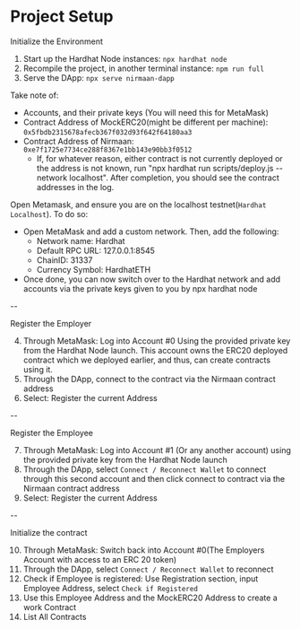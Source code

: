 # Project Setup

Initialize the Environment

1. Start up the Hardhat Node instances: ```npx hardhat node```
2. Recompile the project, in another terminal instance: ```npm run full```
3. Serve the DApp: ```npx serve nirmaan-dapp```

Take note of: 
- Accounts, and their private keys (You will need this for MetaMask)
- Contract Address of MockERC20(might be different per machine): ```0x5fbdb2315678afecb367f032d93f642f64180aa3```
- Contract Address of Nirmaan: ```0xe7f1725e7734ce288f8367e1bb143e90bb3f0512```
    - If, for whatever reason, either contract is not currently deployed or the address is not known, run "npx hardhat run scripts/deploy.js --network localhost". After completion, you should see the contract addresses in the log. 

Open Metamask, and ensure you are on the localhost testnet(```Hardhat Localhost```). To do so: 
- Open MetaMask and add a custom network. Then, add the following:
    -  Network name: Hardhat
    - Default RPC URL: 127.0.0.1:8545
    - ChainID: 31337
    - Currency Symbol: HardhatETH
- Once done, you can now switch over to the Hardhat network and add accounts via the private keys given to you by npx hardhat node

-- 

Register the Employer

4. Through MetaMask: Log into Account #0 Using the provided private key from the Hardhat Node launch. This account owns the ERC20 deployed contract which we deployed earlier, and thus, can create contracts using it. 
5. Through the DApp, connect to the contract via the Nirmaan contract address
6. Select: Register the current Address

-- 

Register the Employee

7. Through MetaMask: Log into Account #1 (Or any another account) using the provided private key from the Hardhat Node launch
8. Through the DApp, select ```Connect / Reconnect Wallet``` to connect through this second account and then click connect to contract via the Nirmaan contract address
9. Select: Register the current Address

-- 


Initialize the contract

10. Through MetaMask: Switch back into Account #0(The Employers Account with access to an ERC 20 token)
11. Through the DApp, select ```Connect / Reconnect Wallet``` to reconnect
12. Check if Employee is registered: Use Registration section, input Employee Address, select ```Check if Registered```
13. Use this Employee Address and the MockERC20 Address to create a work Contract
14. List All Contracts



    
